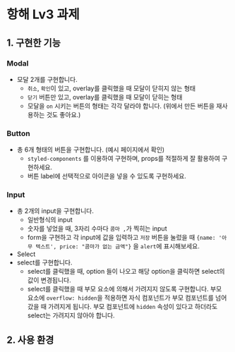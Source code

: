# 항해 Lv3 과제 

## 1. 구현한 기능 

### Modal

- 모달 2개를 구현합니다.
    - `취소`, `확인`이 있고, overlay를 클릭했을 때 모달이 닫히지 않는 형태
    - `닫기` 버튼만 있고, overlay를 클릭했을 때 모달이 닫히는 형태
    - 모달을 `on` 시키는 버튼의 형태는 각각 달라야 합니다. (위에서 만든 버튼을 재사용하는 것도 좋아요.)

### Button

- 총 6개 형태의 버튼을 구현합니다. (예시 페이지에서 확인)
    - `styled-components` 를 이용하여 구현하며, props를 적절하게 잘 활용하여 구현하세요.
    - 버튼 label에 선택적으로 아이콘을 넣을 수 있도록 구현하세요.

### Input

- 총 2개의 input을 구현합니다.
    - 일반형식의 input
    - 숫자를 넣었을 때, 3자리 수마다 `콤마 ,`가 찍히는 input
    - form을 구현하고 각 input에 값을 입력하고 `저장` 버튼을 눌렀을 때 `{name: '아무 텍스트', price: "콤마가 없는 금액"}` 을 `alert`에 표시해보세요.
- Select
- select를 구현합니다.
    - select를 클릭했을 때, option 들이 나오고 해당 option을 클릭하면 select의 값이 변경됩니다.
    - select를 클릭했을 때 부모 요소에 의해서 가려지지 않도록 구현합니다. 부모 요소에 `overflow: hidden`을 적용하면 자식 컴포넌트가 부모 컴포넌트를 넘어갔을 때 가려지게 됩니다. 부모 컴포넌트에 `hidden` 속성이 있다고 하더라도 select는 가려지지 않아야 합니다.




## 2. 사용 환경
